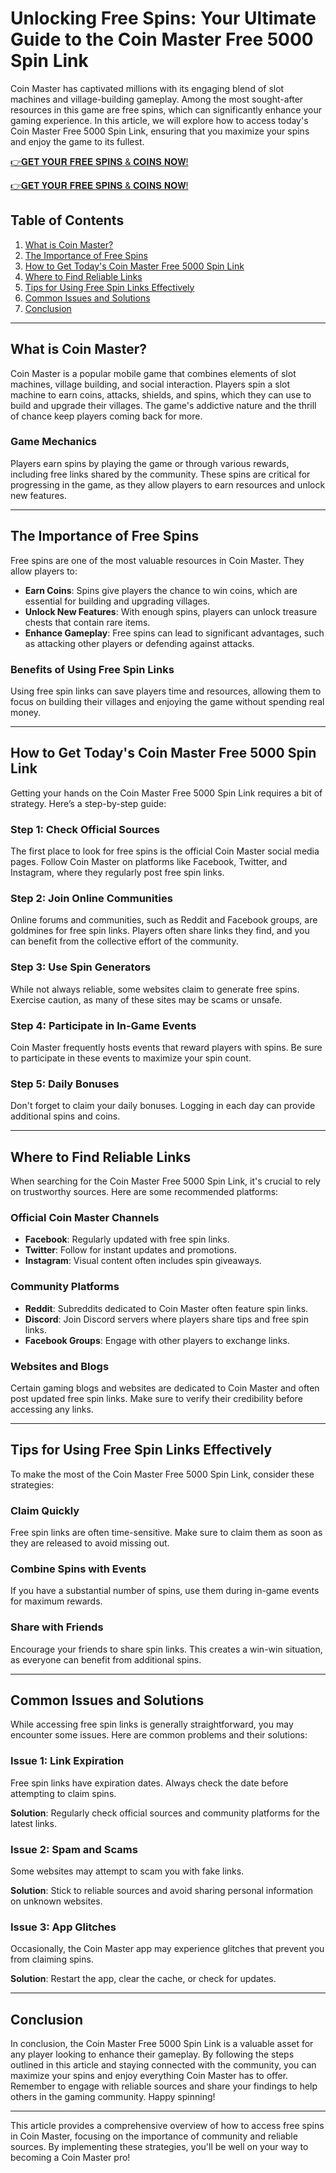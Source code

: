 # Unlocking Free Spins: Your Ultimate Guide to the Coin Master Free 5000 Spin Link

Coin Master has captivated millions with its engaging blend of slot machines and village-building gameplay. Among the most sought-after resources in this game are free spins, which can significantly enhance your gaming experience. In this article, we will explore how to access today's Coin Master Free 5000 Spin Link, ensuring that you maximize your spins and enjoy the game to its fullest.

[👉𝐆𝐄𝐓 𝐘𝐎𝐔𝐑 𝐅𝐑𝐄𝐄 𝐒𝐏𝐈𝐍𝐒 & 𝐂𝐎𝐈𝐍𝐒 𝐍𝐎𝐖!](http://todaylink.site/Coinspins/)

[👉𝐆𝐄𝐓 𝐘𝐎𝐔𝐑 𝐅𝐑𝐄𝐄 𝐒𝐏𝐈𝐍𝐒 & 𝐂𝐎𝐈𝐍𝐒 𝐍𝐎𝐖!](http://todaylink.site/Coinspins/)

## Table of Contents

1. [What is Coin Master?](#what-is-coin-master)
2. [The Importance of Free Spins](#the-importance-of-free-spins)
3. [How to Get Today's Coin Master Free 5000 Spin Link](#how-to-get-todays-coin-master-free-5000-spin-link)
4. [Where to Find Reliable Links](#where-to-find-reliable-links)
5. [Tips for Using Free Spin Links Effectively](#tips-for-using-free-spin-links-effectively)
6. [Common Issues and Solutions](#common-issues-and-solutions)
7. [Conclusion](#conclusion)

---

## What is Coin Master?

Coin Master is a popular mobile game that combines elements of slot machines, village building, and social interaction. Players spin a slot machine to earn coins, attacks, shields, and spins, which they can use to build and upgrade their villages. The game's addictive nature and the thrill of chance keep players coming back for more. 

### Game Mechanics

Players earn spins by playing the game or through various rewards, including free links shared by the community. These spins are critical for progressing in the game, as they allow players to earn resources and unlock new features.

---

## The Importance of Free Spins

Free spins are one of the most valuable resources in Coin Master. They allow players to:

- **Earn Coins**: Spins give players the chance to win coins, which are essential for building and upgrading villages.
- **Unlock New Features**: With enough spins, players can unlock treasure chests that contain rare items.
- **Enhance Gameplay**: Free spins can lead to significant advantages, such as attacking other players or defending against attacks.

### Benefits of Using Free Spin Links

Using free spin links can save players time and resources, allowing them to focus on building their villages and enjoying the game without spending real money.

---

## How to Get Today's Coin Master Free 5000 Spin Link

Getting your hands on the Coin Master Free 5000 Spin Link requires a bit of strategy. Here’s a step-by-step guide:

### Step 1: Check Official Sources

The first place to look for free spins is the official Coin Master social media pages. Follow Coin Master on platforms like Facebook, Twitter, and Instagram, where they regularly post free spin links.

### Step 2: Join Online Communities

Online forums and communities, such as Reddit and Facebook groups, are goldmines for free spin links. Players often share links they find, and you can benefit from the collective effort of the community.

### Step 3: Use Spin Generators

While not always reliable, some websites claim to generate free spins. Exercise caution, as many of these sites may be scams or unsafe.

### Step 4: Participate in In-Game Events

Coin Master frequently hosts events that reward players with spins. Be sure to participate in these events to maximize your spin count.

### Step 5: Daily Bonuses

Don't forget to claim your daily bonuses. Logging in each day can provide additional spins and coins.

---

## Where to Find Reliable Links

When searching for the Coin Master Free 5000 Spin Link, it's crucial to rely on trustworthy sources. Here are some recommended platforms:

### Official Coin Master Channels

- **Facebook**: Regularly updated with free spin links.
- **Twitter**: Follow for instant updates and promotions.
- **Instagram**: Visual content often includes spin giveaways.

### Community Platforms

- **Reddit**: Subreddits dedicated to Coin Master often feature spin links.
- **Discord**: Join Discord servers where players share tips and free spin links.
- **Facebook Groups**: Engage with other players to exchange links.

### Websites and Blogs

Certain gaming blogs and websites are dedicated to Coin Master and often post updated free spin links. Make sure to verify their credibility before accessing any links.

---

## Tips for Using Free Spin Links Effectively

To make the most of the Coin Master Free 5000 Spin Link, consider these strategies:

### Claim Quickly

Free spin links are often time-sensitive. Make sure to claim them as soon as they are released to avoid missing out.

### Combine Spins with Events

If you have a substantial number of spins, use them during in-game events for maximum rewards.

### Share with Friends

Encourage your friends to share spin links. This creates a win-win situation, as everyone can benefit from additional spins.

---

## Common Issues and Solutions

While accessing free spin links is generally straightforward, you may encounter some issues. Here are common problems and their solutions:

### Issue 1: Link Expiration

Free spin links have expiration dates. Always check the date before attempting to claim spins.

**Solution**: Regularly check official sources and community platforms for the latest links.

### Issue 2: Spam and Scams

Some websites may attempt to scam you with fake links.

**Solution**: Stick to reliable sources and avoid sharing personal information on unknown websites.

### Issue 3: App Glitches

Occasionally, the Coin Master app may experience glitches that prevent you from claiming spins.

**Solution**: Restart the app, clear the cache, or check for updates.

---

## Conclusion

In conclusion, the Coin Master Free 5000 Spin Link is a valuable asset for any player looking to enhance their gameplay. By following the steps outlined in this article and staying connected with the community, you can maximize your spins and enjoy everything Coin Master has to offer. Remember to engage with reliable sources and share your findings to help others in the gaming community. Happy spinning!

--- 

This article provides a comprehensive overview of how to access free spins in Coin Master, focusing on the importance of community and reliable sources. By implementing these strategies, you'll be well on your way to becoming a Coin Master pro!

